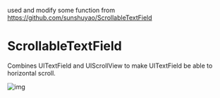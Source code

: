 used and modify some function from https://github.com/sunshuyao/ScrollableTextField

# ScrollableTextField

Combines UITextField and UIScrollView to make UITextField be able to horizontal scroll.

![img](https://github.com/tranthanhvu/ScrollableTextField/blob/master/Demo.gif)
